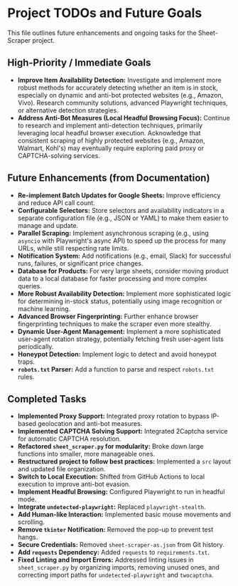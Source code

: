 # Project TODOs and Future Goals

This file outlines future enhancements and ongoing tasks for the Sheet-Scraper project.

## High-Priority / Immediate Goals

*   **Improve Item Availability Detection:** Investigate and implement more robust methods for accurately detecting whether an item is in stock, especially on dynamic and anti-bot protected websites (e.g., Amazon, Vivo). Research community solutions, advanced Playwright techniques, or alternative detection strategies.
*   **Address Anti-Bot Measures (Local Headful Browsing Focus):** Continue to research and implement anti-detection techniques, primarily leveraging local headful browser execution. Acknowledge that consistent scraping of highly protected websites (e.g., Amazon, Walmart, Kohl's) may eventually require exploring paid proxy or CAPTCHA-solving services.

## Future Enhancements (from Documentation)

*   **Re-implement Batch Updates for Google Sheets:** Improve efficiency and reduce API call count.
*   **Configurable Selectors:** Store selectors and availability indicators in a separate configuration file (e.g., JSON or YAML) to make them easier to manage and update.
*   **Parallel Scraping:** Implement asynchronous scraping (e.g., using `asyncio` with Playwright's async API) to speed up the process for many URLs, while still respecting rate limits.
*   **Notification System:** Add notifications (e.g., email, Slack) for successful runs, failures, or significant price changes.
*   **Database for Products:** For very large sheets, consider moving product data to a local database for faster processing and more complex queries.
*   **More Robust Availability Detection:** Implement more sophisticated logic for determining in-stock status, potentially using image recognition or machine learning.
*   **Advanced Browser Fingerprinting:** Further enhance browser fingerprinting techniques to make the scraper even more stealthy.
*   **Dynamic User-Agent Management:** Implement a more sophisticated user-agent rotation strategy, potentially fetching fresh user-agent lists periodically.
*   **Honeypot Detection:** Implement logic to detect and avoid honeypot traps.
*   **`robots.txt` Parser:** Add a function to parse and respect `robots.txt` rules.

## Completed Tasks

*   **Implemented Proxy Support:** Integrated proxy rotation to bypass IP-based geolocation and anti-bot measures.
*   **Implemented CAPTCHA Solving Support:** Integrated 2Captcha service for automatic CAPTCHA resolution.
*   **Refactored `sheet_scraper.py` for modularity:** Broke down large functions into smaller, more manageable ones.
*   **Restructured project to follow best practices:** Implemented a `src` layout and updated file organization.
*   **Switch to Local Execution:** Shifted from GitHub Actions to local execution to improve anti-bot evasion.
*   **Implement Headful Browsing:** Configured Playwright to run in headful mode.
*   **Integrate `undetected-playwright`:** Replaced `playwright-stealth`.
*   **Add Human-like Interaction:** Implemented basic mouse movements and scrolling.
*   **Remove `tkinter` Notification:** Removed the pop-up to prevent test hangs.
*   **Secure Credentials:** Removed `sheet-scraper-as.json` from Git history.
*   **Add `requests` Dependency:** Added `requests` to `requirements.txt`.
*   **Fixed Linting and Import Errors:** Addressed linting issues in `sheet_scraper.py` by organizing imports, removing unused ones, and correcting import paths for `undetected-playwright` and `twocaptcha`.
